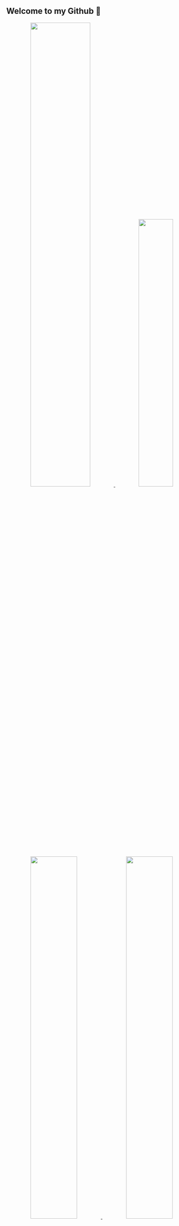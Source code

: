 ## Welcome to my Github 👋

<!--
**bellkjtt/bellkjtt** is a ✨ _special_ ✨ repository because its `README.md` (this file) appears on your GitHub profile.

Here are some ideas to get you started:

- 🔭 I’m currently working on ...
- 🌱 I’m currently learning ...
- 👯 I’m looking to collaborate on ...
- 🤔 I’m looking for help with ...
- 💬 Ask me about ...
- 📫 How to reach me: ...
- 😄 Pronouns: ...
- ⚡ Fun fact: ...
-->

<!-- 이미지를 한 줄에 나란히 배치하고, 각 이미지에 링크를 추가 -->
<p align="center">
   <a href="https://github.com/anuraghazra/github-readme-stats">
    <img src="https://github-readme-stats.vercel.app/api?username=bellkjtt&locale=kr&count_private=true&show_icons=true&theme=transparent" width="56%" />
  </a>
  <a href="https://github.com/anuraghazra/github-readme-stats">
    <img src="https://github-readme-stats.vercel.app/api/top-langs/?username=bellkjtt&langs_count=6&layout=compact" width="42.5%" />
  </a>
</p>
<p align="center"> 
  <a href="https://github.com/bellkjtt/100_AI_Paper_Study_">
    <img src="https://github-readme-stats.vercel.app/api/pin/?username=bellkjtt&repo=100_AI_Paper_Study_" width="49.5%" />
  </a>
    <a href="https://github.com/bellkjtt/Project-Budrami">
    <img src="https://github-readme-stats.vercel.app/api/pin/?username=bellkjtt&repo=Project-Budrami" width="49.5%" />
  </a>
</p>
